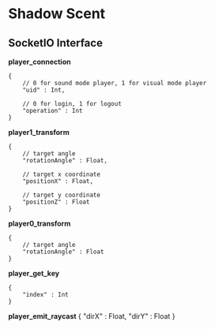 # Shadow Scent

## SocketIO Interface

**player_connection**

```
{
	// 0 for sound mode player, 1 for visual mode player
	"uid" : Int,

	// 0 for login, 1 for logout
	"operation" : Int
}
```

**player1_transform**

```
{
	// target angle
	"rotationAngle" : Float,

	// target x coordinate
	"positionX" : Float,

	// target y coordinate
	"positionZ" : Float
}
```

**player0_transform**

```
{
	// target angle
	"rotationAngle" : Float
}
```

**player_get_key**
```
{
	"index" : Int
}
```

**player_emit_raycast**
{
	"dirX" : Float,
	"dirY" : Float 
}